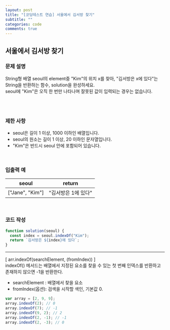 ```yaml
---
layout: post
title: "[코딩테스트 연습] 서울에서 김서방 찾기"
subtitle: ""
categories: code
comments: true
---
```


## 서울에서 김서방 찾기

### 문제 설명

String형 배열 seoul의 element중 "Kim"의 위치 x를 찾아, "김서방은 x에 있다"는 String을 반환하는 함수, solution을 완성하세요.<br> seoul에 "Kim"은 오직 한 번만 나타나며 잘못된 값이 입력되는 경우는 없습니다.

<br>
<br>

### 제한 사항

- seoul은 길이 1 이상, 1000 이하인 배열입니다.
- seoul의 원소는 길이 1 이상, 20 이하인 문자열입니다.
- "Kim"은 반드시 seoul 안에 포함되어 있습니다.

<br>

### 입출력 예

| seoul           | return              |
| --------------- | ------------------- |
| ["Jane", "Kim"] | "김서방은 1에 있다" |

<br>

### 코드 작성

```js
function solution(seoul) {
  const index = seoul.indexOf("Kim");
  return `김서방은 ${index}에 있다`;
}
```

<hr>
[ arr.indexOf(searchElement, (fromIndex)) ]<br>
indexOf() 메서드는 배열에서 지정된 요소를 찾을 수 있는 첫 번째 인덱스를 반환하고 존재하지 않으면 -1을 반환한다.

- searchElement : 배열에서 찾을 요소
- fromIndex(옵션): 검색을 시작할 색인, 기본값 0.

```js
var array = [2, 9, 9];
array.indexOf(2); // 0
array.indexOf(7); // -1
array.indexOf(9, 2); // 2
array.indexOf(2, -1); // -1
array.indexOf(2, -3); // 0
```

<br>
